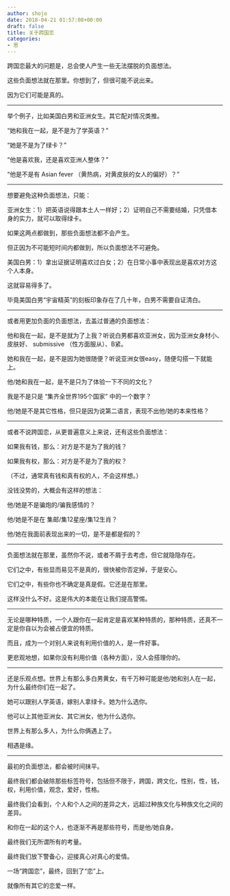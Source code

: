 ```yaml
---
author: shojo
date: 2018-04-21 01:57:08+00:00
draft: false
title: 关于跨国恋
categories:
- 思
---
```


跨国恋最大的问题是，总会使人产生一些无法摆脱的负面想法。

这些负面想法就在那里。你想到了，但很可能不说出来。

因为它们可能是真的。



* * *



举个例子，比如美国白男和亚洲女生。其它配对情况类推。

“她和我在一起，是不是为了学英语？”

“她是不是为了绿卡？”

“他是喜欢我，还是喜欢亚洲人整体？”

“他是不是有 Asian fever （黄热病，对黄皮肤的女人的偏好）？”



* * *



想要避免这种负面想法，只能：

亚洲女生：1）把英语说得跟本土人一样好；2）证明自己不需要结婚，只凭借本身的实力，就可以取得绿卡。

如果这两点都做到，那些负面想法都不会产生。

但正因为不可能短时间内都做到，所以负面想法不可避免。

美国白男：1）拿出证据证明喜欢过白女；2）在日常小事中表现出是喜欢对方这个人本身。

这就容易得多了。

毕竟美国白男“宇宙精英”的刻板印象存在了几十年，白男不需要自证清白。



* * *



或者用更加负面的负面想法，去盖过普通的负面想法：

他和我在一起，是不是就为了上我？听说白男都喜欢亚洲女，因为亚洲女身材小、皮肤好、 submissive （性方面服从）、B紧。

她和我在一起，是不是因为她很随便？听说亚洲女很easy，随便勾搭一下就能上。

他/她和我在一起，是不是只为了体验一下不同的文化？

我是不是只是 “集齐全世界195个国家” 中的一个数字？

他/她是不是其它性格，但只是因为说第二语言，表现不出他/她的本来性格？



* * *



或者不说跨国恋，从更普遍意义上来说，还有这些负面想法：

如果我有钱，那么：对方是不是为了我的钱？

如果我有权，那么：对方是不是为了我的权？

（不过，通常真有钱和真有权的人，不会这样想。）

没钱没势的，大概会有这样的想法：

他/她是不是骗炮的/骗我感情的？

他/她是不是在 集邮/集12星座/集12生肖？

他/她在我面前表现出来的一切，是不是都是假的？



* * *



负面想法就在那里，虽然你不说，或者不屑于去考虑，但它就隐隐存在。

它们之中，有些显而易见不是真的，很快被你否定掉，于是安心。

它们之中，有些你也不确定是真是假。它还是在那里。

这样没什么不好。这是伟大的本能在让我们提高警惕。



* * *



无论是哪种特质，一个人跟你在一起肯定是喜欢某种特质的，那种特质，还真不一定是你自以为会被占便宜的特质。

而且，成为一个对别人来说有利用价值的人，是一件好事。

更悲观地想，如果你没有利用价值（各种方面），没人会搭理你的。



* * *



还是乐观点想。世界上有那么多白男黄女，有千万种可能是他/她和别人在一起，为什么最终你们在一起了。

她可以跟别人学英语，嫁别人拿绿卡。她为什么选你。

他可以上其他亚洲女、其它洲女，他为什么选你。

世界上有那么多人，为什么你俩遇上了。

相遇是缘。



* * *



最初的负面想法，都会被时间抹平。

最终我们都会破除那些标签符号，包括但不限于，跨国，跨文化，性别，性，钱，权，利用价值，观念，爱好，性格。

最终我们会看到，个人和个人之间的差异之大，远超过种族文化与种族文化之间的差异。

和你在一起的这个人，也逐渐不再是那些符号，而是他/她自身。

最终我们无所谓所有的考量。

最终我们放下警备心，迎接真心对真心的爱情。

一场“跨国恋”，最终，回到了“恋”上。

就像所有其它的恋爱一样。
